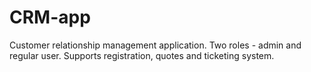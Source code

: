# CRM-app
Customer relationship management application. Two roles - admin and regular user. Supports registration, quotes and ticketing system.
